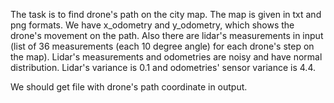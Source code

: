The task is to find drone's path on the city map. The map is given in txt and png formats.
We have x_odometry and y_odometry, which shows the drone's movement on the path.
Also there are lidar's measurements in input (list of 36 measurements (each 10 degree angle) for each drone's step on the map).
Lidar's measurements and odometries are noisy and have normal distribution. Lidar's variance is 0.1 and odometries' sensor variance is 4.4.

We should get file with drone's path coordinate in output.
